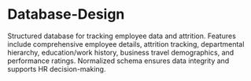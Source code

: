 # Database-Design
Structured database for tracking employee data and attrition. Features include comprehensive employee details, attrition tracking, departmental hierarchy, education/work history, business travel demographics, and performance ratings. Normalized schema ensures data integrity and supports HR decision-making.
